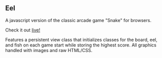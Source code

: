 ## Eel
A javascript version of the classic arcade game "Snake" for browsers.

Check it out [live!](http://imccarter.github.io/Eel)

Features a persistent view class that initializes classes for the board, eel, and fish 
on each game start while storing the highest score. All graphics handled with images
and raw HTML/CSS.